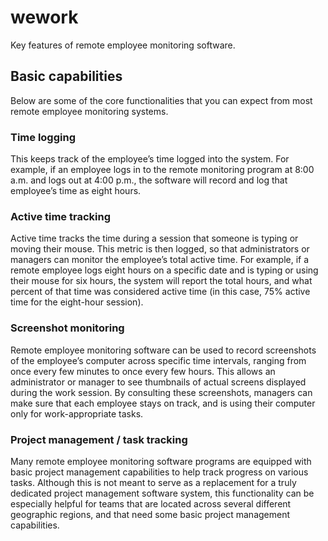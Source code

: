 # wework
Key features of remote employee monitoring software.

## Basic capabilities

Below are some of the core functionalities that you can expect from most remote employee monitoring systems.

### Time logging
This keeps track of the employee’s time logged into the system. For example, if an employee logs in to the remote monitoring program at 8:00 a.m. and logs out at 4:00 p.m., the software will record and log that employee’s time as eight hours.

### Active time tracking
Active time tracks the time during a session that someone is typing or moving their mouse. This metric is then logged, so that administrators or managers can monitor the employee’s total active time. For example, if a remote employee logs eight hours on a specific date and is typing or using their mouse for six hours, the system will report the total hours, and what percent of that time was considered active time (in this case, 75% active time for the eight-hour session).

### Screenshot monitoring
Remote employee monitoring software can be used to record screenshots of the employee’s computer across specific time intervals, ranging from once every few minutes to once every few hours. This allows an administrator or manager to see thumbnails of actual screens displayed during the work session. By consulting these screenshots, managers can make sure that each employee stays on track, and is using their computer only for work-appropriate tasks.

### Project management / task tracking
Many remote employee monitoring software programs are equipped with basic project management capabilities to help track progress on various tasks. Although this is not meant to serve as a replacement for a truly dedicated project management software system, this functionality can be especially helpful for teams that are located across several different geographic regions, and that need some basic project management capabilities.
